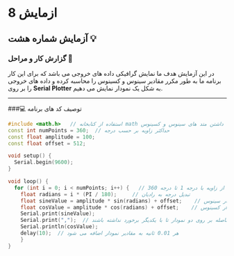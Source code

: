 # ازمایش 8
## آزمایش شماره هشت 💡

### گزارش کار و مراحل 📝

در این آزمایش هدف ما نمایش گرافیکی داده های خروجی می باشد که برای این کار برنامه ما به طور مکرر مقادیر سینوس و کسینوس را محاسبه کرده و داده های خروجی را بر روی <b>Serial Plotter</b> به شکل یک نمودار نمایش می دهیم. 

---

###💻 توصیف کد های برنامه 

```cpp
#include <math.h>   // استفاده از کتابخانه math برای داشتن متد های سینوس و کسینوس
const int numPoints = 360;  // حداکثر زاویه بر حسب درجه
const float amplitude = 100;
const float offset = 512;

void setup() {
  Serial.begin(9600);
}

void loop() {
  for (int i = 0; i < numPoints; i++) {   // شروع از زاویه با درجه 1 تا درجه 360
    float radians = i * (PI / 180);     // تبدیل درجه به رادیان
    float sineValue = amplitude * sin(radians) + offset;    // محاسبه نمودار سینوس
    float cosValue = amplitude * cos(radians) + offset;    // محاسبه نمودار کسینوس
    Serial.print(sineValue);
    Serial.print(",");  // ایجاد یک فاصله بر روی دو نمودار تا با یکدیگر برخورد نداشته باشند
    Serial.println(cosValue);
    delay(10);  // هر 0.01 ثانیه به مقادیر نمودار اضافه می شود
    }
}
```

